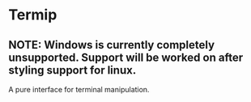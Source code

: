 # Termip

## NOTE: Windows is currently completely unsupported. Support will be worked on after styling support for linux.

A pure interface for terminal manipulation.
